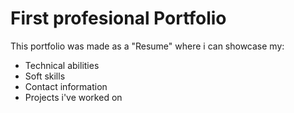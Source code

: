 
# First profesional Portfolio 

This portfolio was made as a "Resume" where i can showcase my:
- Technical abilities
- Soft skills
- Contact information
- Projects i've worked on
